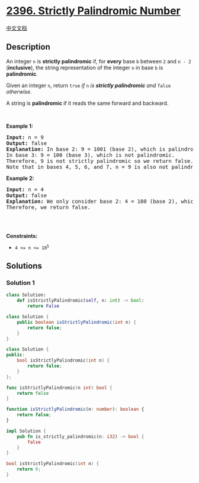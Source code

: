 # [2396. Strictly Palindromic Number](https://leetcode.com/problems/strictly-palindromic-number)

[中文文档](./solution/2300-2399/2396.Strictly%20Palindromic%20Number/README.md)

<!-- tags:Brainteaser,Math,Two Pointers -->

## Description

<p>An integer <code>n</code> is <strong>strictly palindromic</strong> if, for <strong>every</strong> base <code>b</code> between <code>2</code> and <code>n - 2</code> (<strong>inclusive</strong>), the string representation of the integer <code>n</code> in base <code>b</code> is <strong>palindromic</strong>.</p>

<p>Given an integer <code>n</code>, return <code>true</code> <em>if </em><code>n</code><em> is <strong>strictly palindromic</strong> and </em><code>false</code><em> otherwise</em>.</p>

<p>A string is <strong>palindromic</strong> if it reads the same forward and backward.</p>

<p>&nbsp;</p>
<p><strong class="example">Example 1:</strong></p>

<pre>
<strong>Input:</strong> n = 9
<strong>Output:</strong> false
<strong>Explanation:</strong> In base 2: 9 = 1001 (base 2), which is palindromic.
In base 3: 9 = 100 (base 3), which is not palindromic.
Therefore, 9 is not strictly palindromic so we return false.
Note that in bases 4, 5, 6, and 7, n = 9 is also not palindromic.
</pre>

<p><strong class="example">Example 2:</strong></p>

<pre>
<strong>Input:</strong> n = 4
<strong>Output:</strong> false
<strong>Explanation:</strong> We only consider base 2: 4 = 100 (base 2), which is not palindromic.
Therefore, we return false.

</pre>

<p>&nbsp;</p>
<p><strong>Constraints:</strong></p>

<ul>
	<li><code>4 &lt;= n &lt;= 10<sup>5</sup></code></li>
</ul>

## Solutions

### Solution 1

<!-- tabs:start -->

```python
class Solution:
    def isStrictlyPalindromic(self, n: int) -> bool:
        return False
```

```java
class Solution {
    public boolean isStrictlyPalindromic(int n) {
        return false;
    }
}
```

```cpp
class Solution {
public:
    bool isStrictlyPalindromic(int n) {
        return false;
    }
};
```

```go
func isStrictlyPalindromic(n int) bool {
	return false
}
```

```ts
function isStrictlyPalindromic(n: number): boolean {
    return false;
}
```

```rust
impl Solution {
    pub fn is_strictly_palindromic(n: i32) -> bool {
        false
    }
}
```

```c
bool isStrictlyPalindromic(int n) {
    return 0;
}
```

<!-- tabs:end -->

<!-- end -->
